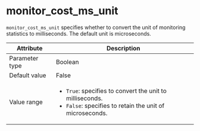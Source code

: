 # monitor_cost_ms_unit

`monitor_cost_ms_unit` specifies whether to convert the unit of monitoring statistics to milliseconds. The default unit is microseconds.

| Attribute | Description |
|----------|---------|
| Parameter type | Boolean |
| Default value | False |
| Value range | <ul><li>`True`: specifies to convert the unit to milliseconds.</li><li>`False`: specifies to retain the unit of microseconds.</li></ul> |
